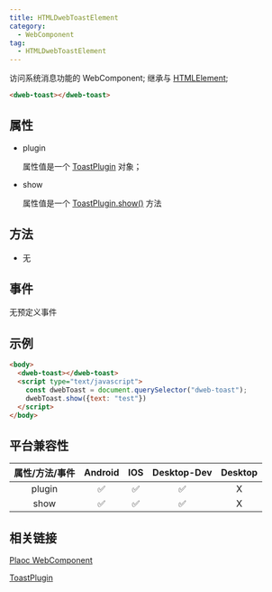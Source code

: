 ```yaml
---
title: HTMLDwebToastElement
category:
  - WebComponent  
tag:
  - HTMLDwebToastElement
---
```


访问系统消息功能的 WebComponent;
继承与 [HTMLElement](https://developer.mozilla.org/zh-CN/docs/Web/API/HTMLElement);


```html
<dweb-toast></dweb-toast>
```

## 属性

  - plugin

    属性值是一个 [ToastPlugin](../../plugin/toast/index.md) 对象；
  
  - show

    属性值是一个 [ToastPlugin.show()](../../plugin/toast/show.md) 方法

## 方法

  - 无

## 事件

  无预定义事件

## 示例
  ```html
  <body>
    <dweb-toast></dweb-toast>
    <script type="text/javascript">
      const dwebToast = document.querySelector("dweb-toast");
      dwebToast.show({text: "test"})
    </script>
  </body>
  ```

## 平台兼容性

| 属性/方法/事件 | Android | IOS | Desktop-Dev | Desktop |
|:------------:|:-------:|:---:|:-----------:|:-------:|
| plugin       | ✅      | ✅  | ✅           | X       |
| show         | ✅      | ✅  | ✅          | X       |

## 相关链接

  [Plaoc WebComponent](../index.md)

  [ToastPlugin](../../plugin/toast/index.md)


